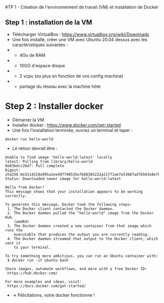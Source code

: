 #TP 1 - Création de l'environnement de travail (VM) et installation de Docker

## Step 1 : installation de la VM 
* Télécharger VirtualBox : https://www.virtualbox.org/wiki/Downloads
* Une fois installé, créer une VM avec Ubuntu 20.04 dessus avec les caractéristiques suivantes :
* * 4Go de RAM
* * 10GO d'espace disque
* * 2 vcpu (ou plus en fonction de vos config machine)
* * partage du réseau avec la machine hôté


# Step 2 : Installer docker 
* Démarrer la VM
* Installer docker : https://www.docker.com/get-started
* Une fois l'installation terminée, ouvrez un terminal et taper :
```
docker run hello-world
```
* Le retour devrait être :
```
Unable to find image 'hello-world:latest' locally
latest: Pulling from library/hello-world
0e03bdcc26d7: Pull complete
Digest: sha256:8e3114318a995a1ee497790535e7b88365222a21771ae7e53687ad76563e8e76
Status: Downloaded newer image for hello-world:latest

Hello from Docker!
This message shows that your installation appears to be working correctly.

To generate this message, Docker took the following steps:
 1. The Docker client contacted the Docker daemon.
 2. The Docker daemon pulled the "hello-world" image from the Docker Hub.
    (amd64)
 3. The Docker daemon created a new container from that image which runs the
    executable that produces the output you are currently reading.
 4. The Docker daemon streamed that output to the Docker client, which sent it
    to your terminal.

To try something more ambitious, you can run an Ubuntu container with:
 $ docker run -it ubuntu bash

Share images, automate workflows, and more with a free Docker ID:
 https://hub.docker.com/

For more examples and ideas, visit:
 https://docs.docker.com/get-started/
```
 * -> Félicitations, votre docker fonctionne ! 
